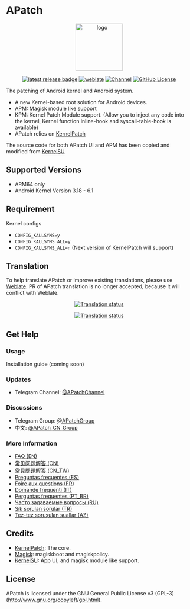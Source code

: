 # APatch

<div align="center">
<a href="https://github.com/bmax121/APatch/releases/latest"><img src="https://images.weserv.nl/?url=https://raw.githubusercontent.com/bmax121/APatch/main/app/src/main/ic_launcher-playstore.png&mask=circle" style="width: 128px;" alt="logo"></a>
	
</br>

[![latest release badge](https://img.shields.io/github/v/release/bmax121/APatch?label=Release&logo=github)](https://github.com/bmax121/APatch/releases/latest)
[![weblate](https://img.shields.io/badge/Localization-Weblate-teal?logo=weblate)](https://hosted.weblate.org/engage/APatch)
[![Channel](https://img.shields.io/badge/Follow-Telegram-blue.svg?logo=telegram)](https://t.me/APatchGroup)
[![GitHub License](https://img.shields.io/github/license/bmax121/APatch?logo=gnu)](/LICENSE)

</div>

The patching of Android kernel and Android system.

- A new Kernel-based root solution for Android devices.
- APM: Magisk module like support
- KPM: Kernel Patch Module support. (Allow you to inject any code into the kernel, Kernel function inline-hook and syscall-table-hook is available)
- APatch relies on [KernelPatch](https://github.com/bmax121/KernelPatch/)

The source code for both APatch UI and APM has been copied and modified from [KernelSU](https://github.com/tiann/KernelSU)

## Supported Versions

- ARM64 only
- Android Kernel Version 3.18 - 6.1

## Requirement

Kernel configs

- `CONFIG_KALLSYMS=y`  
- `CONFIG_KALLSYMS_ALL=y` 
- `CONFIG_KALLSYMS_ALL=n` (Next version of KernelPatch will support)

## Translation
To help translate APatch or improve existing translations, please use [Weblate](https://hosted.weblate.org/engage/apatch/). PR of APatch translation is no longer accepted, because it will conflict with Weblate.

<div align="center">

[![Translation status](https://hosted.weblate.org/widget/APatch/apatch/horizontal-auto.svg)](https://hosted.weblate.org/engage/APatch/)

[![Translation status](https://hosted.weblate.org/widget/APatch/apatch/287x66-black.png)](https://hosted.weblate.org/engage/APatch/)

</div>

## Get Help

### Usage

Installation guide (coming soon)

### Updates
- Telegram Channel: [@APatchChannel](https://t.me/APatchChannel)

### Discussions
- Telegram Group: [@APatchGroup](https://t.me/APatchGroup)
- 中文: [@APatch_CN_Group](https://t.me/APatch_CN_Group)


### More Information

- [FAQ (EN)](docs/en/faq.md)
- [常见问题解答 (CN)](docs/cn/faq_cn.md)
- [常見問題解答 (CN_TW)](docs/cn_tw/faq_cn_tw.md)
- [Preguntas frecuentes (ES)](docs/es/faq_es.md)
- [Foire aux questions (FR)](docs/fr/faq_fr.md)
- [Domande frequenti (IT)](docs/it/faq_it.md)
- [Perguntas frequentes (PT_BR)](docs/pt_br/faq_pt_br.md)
- [Часто задаваемые вопросы (RU)](docs/ru/faq_ru.md)
- [Sık sorulan sorular (TR)](docs/tr/faq_tr.md)
- [Tez-tez soruşulan suallar (AZ)](docs/az/faq_az.md)


## Credits

- [KernelPatch](https://github.com/bmax121/KernelPatch/): The core.
- [Magisk](https://github.com/topjohnwu/Magisk): magiskboot and magiskpolicy.
- [KernelSU](https://github.com/tiann/KernelSU): App UI, and magisk module like support.

## License

APatch is licensed under the GNU General Public License v3 (GPL-3) (<http://www.gnu.org/copyleft/gpl.html>).  
